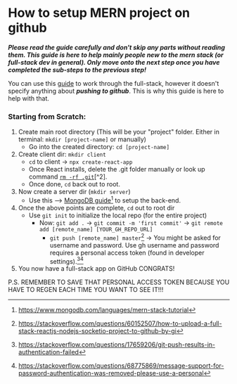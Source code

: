 # How to setup MERN project on github

***Please read the guide carefully and don't skip any parts without reading them. This guide is here to help mainly people new to the mern stack (or full-stack dev in general). Only move onto the next step once you have completed the sub-steps to the previous step!***

You can use this [guide](https://www.mongodb.com/languages/mern-stack-tutorial) to work through the full-stack, however it doesn't specify anything about ***pushing to github***. This is why this guide is here to help with that.

### **Starting from Scratch:**
1. Create main root directory (This will be your "project" folder. Either in terminal: `mkdir [project-name]` or manually)
   - Go into the created directory: `cd [project-name]`
3. Create client dir: `mkdir client`
    - `cd` to client -> `npx create-react-app`
    - Once React installs, delete the .git folder manually or look up command [`rm -rf .git`](https://www.theserverside.com/blog/Coffee-Talk-Java-News-Stories-and-Opinions/delete-local-git-repository-repo-command-windows-linux-rm#:~:text=If%20you're%20familiar%20with,files%20and%20folders%20it%20contains.)[^2].
    - Once done, `cd` back out to root.
4. Now create a server dir (`mkdir server`)
    - Use this --> [MongoDB guide](https://www.mongodb.com/languages/mern-stack-tutorial)[^1] to setup the back-end.
5. Once the above points are complete, `cd` out to root dir
    - Use `git init` to initialize the local repo (for the entire project)
      - Now: `git add .` -> `git commit -m 'first commit'` -> `git remote add [remote_name] [YOUR_GH_REPO_URL]`
        - `git push [remote_name] master`[^3] -> You might be asked for username and password. Use gh username and password requires a personal access token (found in developer settings).[^4][^5]
6. You now have a full-stack app on GitHub CONGRATS!

P.S. REMEMBER TO SAVE THAT PERSONAL ACCESS TOKEN BECAUSE YOU HAVE TO REGEN EACH TIME YOU WANT TO SEE IT!!!

[^1]: https://www.mongodb.com/languages/mern-stack-tutorial
[^2]: https://www.theserverside.com/blog/Coffee-Talk-Java-News-Stories-and-Opinions/delete-local-git-repository-repo-command-windows-linux-rm#:~:text=If%20you're%20familiar%20with,files%20and%20folders%20it%20contains.
[^3]: https://stackoverflow.com/questions/60152507/how-to-upload-a-full-stack-reactjs-nodejs-socketio-project-to-github-by-gi
[^4]: https://stackoverflow.com/questions/17659206/git-push-results-in-authentication-failed
[^5]: https://stackoverflow.com/questions/68775869/message-support-for-password-authentication-was-removed-please-use-a-personal
